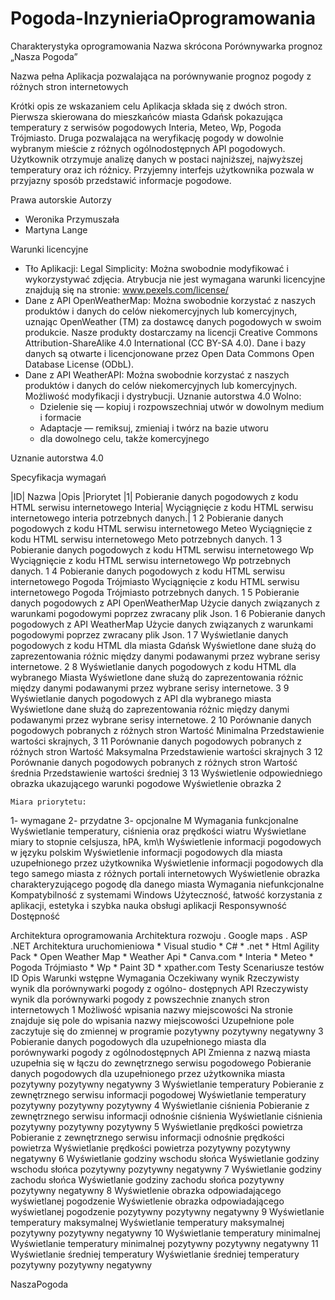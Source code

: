 # Pogoda-InzynieriaOprogramowania


Charakterystyka oprogramowania
Nazwa skrócona
Porównywarka prognoz „Nasza Pogoda”


Nazwa pełna
Aplikacja pozwalająca na porównywanie prognoz pogody z różnych stron internetowych


Krótki opis ze wskazaniem celu
Aplikacja składa się z dwóch stron. Pierwsza skierowana do mieszkańców miasta Gdańsk pokazująca temperatury z serwisów pogodowych Interia, Meteo, Wp, Pogoda Trójmiasto. Druga pozwalająca na weryfikację pogody w dowolnie wybranym mieście z różnych ogólnodostępnych API pogodowych. Użytkownik otrzymuje analizę danych w postaci najniższej, najwyższej temperatury oraz ich różnicy.
Przyjemny interfejs użytkownika pozwala w przyjazny sposób przedstawić informacje pogodowe.




Prawa autorskie
Autorzy

* Weronika Przymuszała
* Martyna Lange

Warunki licencyjne
   * Tło Aplikacji: Legal Simplicity: Można swobodnie modyfikować i wykorzystywać zdjęcia. Atrybucja nie jest wymagana
warunki licencyjne znajdują się na stronie: www.pexels.com/license/
   * Dane z API OpenWeatherMap: Można swobodnie korzystać z naszych produktów i danych do celów niekomercyjnych lub komercyjnych, uznając OpenWeather (TM) za dostawcę danych pogodowych w swoim produkcie. Nasze produkty dostarczamy na licencji Creative Commons Attribution-ShareAlike 4.0 International (CC BY-SA 4.0).
Dane i bazy danych są otwarte i licencjonowane przez Open Data Commons Open Database License (ODbL).
   * Dane z API WeatherAPI: Można swobodnie korzystać z naszych produktów i danych do celów niekomercyjnych lub komercyjnych. Możliwość modyfikacji i dystrybucji.
Uznanie autorstwa 4.0
 Wolno:
      * Dzielenie się — kopiuj i rozpowszechniaj utwór w dowolnym medium i formacie
      * Adaptacje — remiksuj, zmieniaj i twórz na bazie utworu
      * dla dowolnego celu, także komercyjnego




Uznanie autorstwa 4.0

Specyfikacja wymagań


|ID|
	Nazwa
	|Opis
	|Priorytet
	|1|
	Pobieranie danych pogodowych z kodu HTML serwisu internetowego Interia|
	Wyciągnięcie z kodu HTML serwisu internetowego interia potrzebnych danych.|
	1
	2
	Pobieranie danych pogodowych z kodu HTML serwisu internetowego Meteo
	Wyciągnięcie z kodu HTML serwisu internetowego Meto potrzebnych danych.
	1
	3
	Pobieranie danych pogodowych z kodu HTML serwisu internetowego Wp
	Wyciągnięcie z kodu HTML serwisu internetowego Wp potrzebnych danych.
	1
	4
	Pobieranie danych pogodowych z kodu HTML serwisu internetowego Pogoda Trójmiasto
	Wyciągnięcie z kodu HTML serwisu internetowego Pogoda Trójmiasto potrzebnych danych.
	1
	5
	Pobieranie danych pogodowych z API OpenWeatherMap
	Użycie danych związanych z warunkami pogodowymi poprzez zwracany plik Json.
	1
	6
	Pobieranie danych pogodowych z API WeatherMap
	Użycie danych związanych z warunkami pogodowymi poprzez zwracany plik Json.
	1
	7
	Wyświetlanie danych pogodowych z kodu HTML dla miasta Gdańsk
	Wyświetlone dane służą do zaprezentowania różnic między danymi podawanymi przez wybrane serisy internetowe.
	2
	8
	Wyświetlanie danych pogodowych z kodu HTML dla wybranego Miasta
	Wyświetlone dane służą do zaprezentowania różnic między danymi podawanymi przez wybrane serisy internetowe.
	3
	9
	Wyświetlanie danych pogodowych z API dla wybranego miasta
	Wyświetlone dane służą do zaprezentowania różnic między danymi podawanymi przez wybrane serisy internetowe.
	2
	10
	Porównanie danych pogodowych pobranych z różnych stron Wartość Minimalna
	Przedstawienie wartości skrajnych, 
	3
	11
	Porównanie danych pogodowych pobranych z różnych stron Wartość Maksymalna
	Przedstawienie wartości skrajnych
	3
	12
	Porównanie danych pogodowych pobranych z różnych stron Wartość średnia
	Przedstawienie wartości średniej
	3
	13
	Wyświetlenie odpowiedniego obrazka ukazującego warunki pogodowe
	Wyświetlenie obrazka
	2

	Miara priorytetu:
1- wymagane
2- przydatne
3- opcjonalne
M
Wymagania funkcjonalne
Wyświetlanie temperatury, ciśnienia oraz prędkości wiatru
Wyświetlane miary to stopnie celsjusza, hPA, km\h
Wyświetlenie informacji pogodowych w języku polskim
Wyświetlenie informacji pogodowych dla miasta uzupełnionego przez użytkownika
Wyświetlenie informacji pogodowych dla tego samego miasta z różnych portali internetowych
Wyświetlenie obrazka charakteryzującego pogodę dla danego miasta
Wymagania niefunkcjonalne
Kompatybilność z systemami Windows
Użyteczność, łatwość korzystania z aplikacji, estetyka i szybka nauka obsługi aplikacji
Responsywność 
Dostępność


Architektura oprogramowania
Architektura rozwoju
. Google maps
. ASP .NET 
Architektura uruchomieniowa
      *  Visual studio
      *  C#
      *  .net
      *  Html Agility Pack
      *  Open Weather Map
      *  Weather Api
      *  Canva.com
      *  Interia
      *  Meteo
      *  Pogoda Trójmiasto
      *  Wp
      * Paint 3D
      * xpather.com
Testy
Scenariusze testów
ID
	Opis
	Warunki wstępne
	Wymagania
	Oczekiwany wynik
	Rzeczywisty wynik dla porównywarki pogody z ogólno-
dostępnych API
	Rzeczywisty wynik  dla porównywarki pogody z powszechnie znanych stron internetowych
	1
	Możliwość wpisania nazwy miejscowości 
	Na stronie znajduje się pole do wpisania nazwy miejscowości
	Uzupełnione pole zaczytuje się do zmiennej w programie
	pozytywny
	pozytywny
	negatywny
	3
	Pobieranie danych pogodowych dla uzupełnionego miasta dla porównywarki pogody z ogólnodostępnych API
	Zmienna z nazwą miasta uzupełnia się w łączu do zewnętrznego serwisu pogodowego
	Pobieranie danych pogodowych dla uzupełnionego przez użytkownika miasta
	pozytywny
	pozytywny
	negatywny
	3
	Wyświetlanie temperatury
	Pobieranie z zewnętrznego serwisu informacji pogodowej
	Wyświetlanie temperatury
	pozytywny
	pozytywny
	pozytywny
	4
	Wyświetlanie ciśnienia
	Pobieranie z zewnętrznego serwisu informacji odnośnie ciśnienia
	Wyświetlanie ciśnienia
	pozytywny
	pozytywny
	pozytywny
	5
	Wyświetlanie prędkości powietrza 
	Pobieranie z zewnętrznego serwisu informacji odnośnie prędkości powietrza
	Wyświetlanie prędkości powietrza 
	pozytywny
	pozytywny
	negatywny
	6
	Wyświetlanie godziny wschodu słońca
		Wyświetlanie godziny wschodu słońca
	pozytywny
	pozytywny
	negatywny
	7
	Wyświetlanie godziny zachodu słońca 
		Wyświetlanie godziny zachodu słońca 
	pozytywny
	pozytywny
	negatywny
	8
	Wyświetlenie obrazka odpowiadającego wyświetlanej pogodzenie
		Wyświetlenie obrazka odpowiadającego wyświetlanej pogodzenie
	pozytywny
	pozytywny
	negatywny
	9
	Wyświetlanie temperatury maksymalnej
		Wyświetlanie temperatury maksymalnej
	pozytywny
	pozytywny
	negatywny
	10
	Wyświetlanie temperatury minimalnej
		Wyświetlanie temperatury minimalnej
	pozytywny
	pozytywny
	negatywny
	11
	Wyświetlanie średniej temperatury
		Wyświetlanie średniej temperatury
	pozytywny
	pozytywny
	negatywny
	





NaszaPogoda
